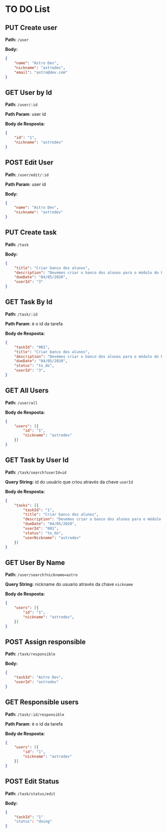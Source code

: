 # TO DO List

## **PUT** Create user

**Path:** `/user`

**Body:**

```json
{
	"name": "Astro Dev",
	"nickname": "astrodev",
	"email": "astro@dev.com"
}
```

## **GET** User by Id
**Path:** `/user/:id`

**Path Param**: user id

**Body de Resposta:**

```json
{
	"id": "1",
	"nickname": "astrodev"
}
```

## **POST** Edit User
**Path:** `/user/edit/:id`

**Path Param**: user id

**Body:**

```json
{
	"name": "Astro Dev",
	"nickname": "astrodev"
}
```

## **PUT** Create task
**Path:** `/task`

**Body:**

```json
{
	"title": "Criar banco dos alunos",
	"description": "Devemos criar o banco dos alunos para o módulo do backend",
	"dueDate": "04/05/2020",
    "userId": "3"
}
```

## **GET** Task By Id

**Path:** `/task/:id`

**Path Param**: é o id da tarefa

**Body de Resposta:**

```json
{
	"taskId": "001",
	"title": "Criar banco dos alunos",
	"description": "Devemos criar o banco dos alunos para o módulo do backend",
	"dueDate": "04/05/2020",
	"status": "to_do",
	"userId": "3",
}
```

## **GET** All Users
**Path:** `/user/all`

**Body de Resposta:**

```json
{
	"users": [{
		"id": "1",
		"nickname": "astrodev"
	}]
}
```

## **GET** Task by User Id
**Path:** `/task/search?userId=id`

**Query String:** id do usuário que criou através da chave `userId`

**Body de Resposta:**

```json
{
	"tasks": [{
		"taskId": "1",
		"title": "Criar banco dos alunos",
		"description": "Devemos criar o banco dos alunos para o módulo do backend",
		"dueDate": "04/05/2020",
		"userId": "001",
		"status": "to_do",
		"userNickname": "astrodev"
	}]
}
```

## **GET** User By Name
**Path:** `/user/search?nickname=astro`

**Query String:** nickname do usuario através da chave `nickname`

**Body de Resposta:**

```json
{
	"users": [{
		"id": "1",
		"nickname": "astrodev",
	}]
}
```

## **POST** Assign responsible
**Path:** `/task/responsible`

**Body:**

```json
{
	"taskId": "Astro Dev",
	"userId": "astrodev"
}
```

## **GET** Responsible users
**Path:** `/task/:id/responsible`

**Path Param**: é o id da tarefa

**Body de Resposta:**

```json
{
	"users": [{
		"id": "1",
		"nickname": "astrodev"
	}]
}
```

## **POST** Edit Status

**Path:** `/task/status/edit`

**Body:**

```json
{
	"taskId": "1"
	"status": "doing"
}
```
